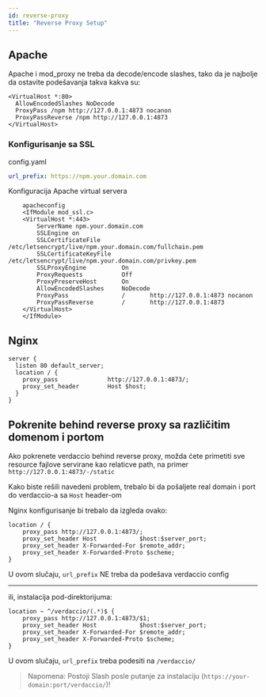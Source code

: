 ```yaml
---
id: reverse-proxy
title: "Reverse Proxy Setup"
---
```

## Apache

Apache i mod_proxy ne treba da decode/encode slashes, tako da je najbolje da ostavite podešavanja takva kakva su:

    <VirtualHost *:80>
      AllowEncodedSlashes NoDecode
      ProxyPass /npm http://127.0.0.1:4873 nocanon
      ProxyPassReverse /npm http://127.0.0.1:4873
    </VirtualHost>
    

### Konfigurisanje sa SSL

config.yaml

```yaml
url_prefix: https://npm.your.domain.com
```

Konfiguracija Apache virtual servera

        apacheconfig
        <IfModule mod_ssl.c>
        <VirtualHost *:443>
            ServerName npm.your.domain.com
            SSLEngine on
            SSLCertificateFile      /etc/letsencrypt/live/npm.your.domain.com/fullchain.pem
            SSLCertificateKeyFile   /etc/letsencrypt/live/npm.your.domain.com/privkey.pem
            SSLProxyEngine          On
            ProxyRequests           Off
            ProxyPreserveHost       On
            AllowEncodedSlashes     NoDecode
            ProxyPass               /       http://127.0.0.1:4873 nocanon
            ProxyPassReverse        /       http://127.0.0.1:4873
        </VirtualHost>
        </IfModule>
    

## Nginx

    server {
      listen 80 default_server;
      location / {
        proxy_pass              http://127.0.0.1:4873/;
        proxy_set_header        Host $host;
      }
    }
    

## Pokrenite behind reverse proxy sa različitim domenom i portom

Ako pokrenete verdaccio behind reverse proxy, možda ćete primetiti sve resource fajlove servirane kao relaticve path, na primer `http://127.0.0.1:4873/-/static`

Kako biste rešili navedeni problem, trebalo bi da pošaljete real domain i port do verdaccio-a sa `Host` header-om

Nginx konfigurisanje bi trebalo da izgleda ovako:

```nginx
location / {
    proxy_pass http://127.0.0.1:4873/;
    proxy_set_header Host            $host:$server_port;
    proxy_set_header X-Forwarded-For $remote_addr;
    proxy_set_header X-Forwarded-Proto $scheme;
}
```

U ovom slučaju, `url_prefix` NE treba da podešava verdaccio config

* * *

ili, instalacija pod-direktorijuma:

```nginx
location ~ ^/verdaccio/(.*)$ {
    proxy_pass http://127.0.0.1:4873/$1;
    proxy_set_header Host            $host:$server_port;
    proxy_set_header X-Forwarded-For $remote_addr;
    proxy_set_header X-Forwarded-Proto $scheme;
}
```

U ovom slučaju, `url_prefix` treba podesiti na `/verdaccio/`

> Napomena: Postoji Slash posle putanje za instalaciju (`https://your-domain:port/verdaccio/`)!